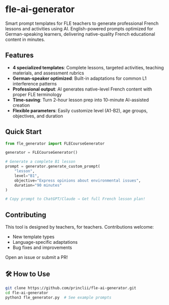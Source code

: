 # fle-ai-generator
Smart prompt templates for FLE teachers to generate professional French lessons and activities using AI. English-powered prompts optimized for German-speaking learners, delivering native-quality French educational content in minutes.

## Features

- **4 specialized templates**: Complete lessons, targeted activities, teaching materials, and assessment rubrics
- **German-speaker optimized**: Built-in adaptations for common L1 interference patterns
- **Professional output**: AI generates native-level French content with proper FLE terminology
- **Time-saving**: Turn 2-hour lesson prep into 10-minute AI-assisted creation
- **Flexible parameters**: Easily customize level (A1-B2), age groups, objectives, and duration

## Quick Start

```python
from fle_generator import FLECourseGenerator

generator = FLECourseGenerator()

# Generate a complete B1 lesson
prompt = generator.generate_custom_prompt(
    "lesson",
    level="B1", 
    objective="Express opinions about environmental issues",
    duration="90 minutes"
)

# Copy prompt to ChatGPT/Claude → Get full French lesson plan!
```

## Contributing

This tool is designed by teachers, for teachers. Contributions welcome:
- New template types
- Language-specific adaptations  
- Bug fixes and improvements

Open an issue or submit a PR!

## 🛠️ How to Use

```bash
git clone https://github.com/princlii/fle-ai-generator.git
cd fle-ai-generator
python3 fle_generator.py  # See example prompts
